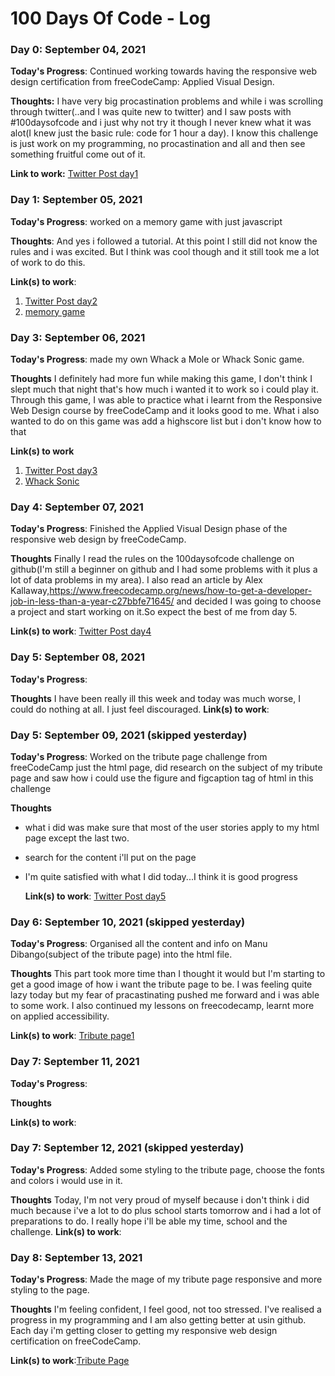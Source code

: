 # 100 Days Of Code - Log

### Day 0: September 04, 2021

**Today's Progress**: Continued working towards having the responsive web design certification from freeCodeCamp: Applied Visual Design.

**Thoughts:** I have very big procastination problems and while i was scrolling through twitter(..and I was quite new to twitter) and I saw posts with #100daysofcode and i just why not try it though I never knew what it was alot(I knew just the basic rule: code for 1 hour a day). I know this challenge is just work on my programming, no procastination and all and then see something fruitful come out of it.

**Link to work:**
[Twitter Post day1](https://twitter.com/NalowaGeena/status/1434295056576532481)

### Day 1: September 05, 2021

**Today's Progress**: worked on a memory game with just javascript

**Thoughts**: And yes i followed a tutorial. At this point I still did not know the rules and i was excited. But I think was cool though and it still took me a lot of work to do this.

**Link(s) to work**:

1. [Twitter Post day2](https://twitter.com/NalowaGeena/status/1434619989361938436)
2. [memory game](https://github.com/nalowageena654/memory-game)

### Day 3: September 06, 2021

**Today's Progress**: made my own Whack a Mole or Whack Sonic game.

**Thoughts** I definitely had more fun while making this game, I don't think I slept much that night that's how much i wanted it to work so i could play it.
Through this game, I was able to practice what i learnt from the Responsive Web Design course by freeCodeCamp and it looks good to me.
What i also wanted to do on this game was add a highscore list but i don't know how to that

**Link(s) to work**

1. [Twitter Post day3](https://twitter.com/NalowaGeena/status/1435011346844762114)
2. [Whack Sonic](https://github.com/nalowageena654/whack-a-mole)

### Day 4: September 07, 2021

**Today's Progress**: Finished the Applied Visual Design phase of the responsive web design by freeCodeCamp.

**Thoughts** Finally I read the rules on the 100daysofcode challenge on github(I'm still a beginner on github and I had some problems with it plus a lot of data problems in my area). I also read an article by Alex Kallaway,https://www.freecodecamp.org/news/how-to-get-a-developer-job-in-less-than-a-year-c27bbfe71645/ and decided I was going to choose a project and start working on it.So expect the best of me from day 5.

**Link(s) to work**:
[Twitter Post day4](https://twitter.com/NalowaGeena/status/1435139390506942464)

### Day 5: September 08, 2021

**Today's Progress**:

**Thoughts**
I have been really ill this week and today was much worse, I could do nothing at all. I just feel discouraged.
**Link(s) to work**:

### Day 5: September 09, 2021 (skipped yesterday)

**Today's Progress**: Worked on the tribute page challenge from freeCodeCamp just the html page, did research on the subject of my tribute page and saw how i could use the figure and figcaption tag of html in this challenge

**Thoughts**

- what i did was make sure that most of the user stories apply to my html page except the last two.
- search for the content i'll put on the page
- I'm quite satisfied with what I did today...I think it is good progress

  **Link(s) to work**:
  [Twitter Post day5](https://twitter.com/NalowaGeena/status/1436040385990701057)

### Day 6: September 10, 2021 (skipped yesterday)

**Today's Progress**: Organised all the content and info on Manu Dibango(subject of the tribute page) into the html file.

**Thoughts**
This part took more time than I thought it would but I'm starting to get a good image of how i want the tribute page to be.
I was feeling quite lazy today but my fear of pracastinating pushed me forward and i was able to some work. I also continued my lessons on freecodecamp, learnt more on applied accessibility.

**Link(s) to work**:
[Tribute page1](https://github.com/nalowageena654/Tribute-Page1)

### Day 7: September 11, 2021

**Today's Progress**:

**Thoughts**

**Link(s) to work**:

### Day 7: September 12, 2021 (skipped yesterday)

**Today's Progress**: Added some styling to the tribute page, choose the fonts and colors i would use in it.

**Thoughts**
Today, I'm not very proud of myself because i don't think i did much because i've a lot to do plus school starts tomorrow and i had a lot of preparations to do.
I really hope i'll be able my time, school and the challenge.
**Link(s) to work**:

### Day 8: September 13, 2021

**Today's Progress**: Made the mage of my tribute page responsive and more styling to the page.

**Thoughts**
I'm feeling confident, I feel good, not too stressed. I've realised a progress in my programming and I am also getting better at usin github. Each day i'm getting closer to getting my responsive web design certification on freeCodeCamp.

**Link(s) to work**:[Tribute Page](https://github.com/nalowageena654/Tribute-Page1)
